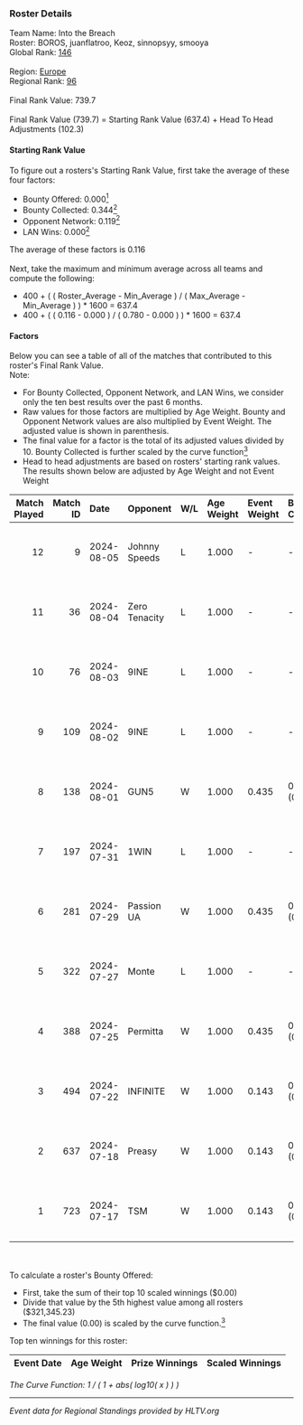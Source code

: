### Roster Details<br />
Team Name: Into the Breach<br />
Roster: BOROS, juanflatroo, Keoz, sinnopsyy, smooya<br />
Global Rank: [146](../standings_global.md)<br />
<br />
Region: [Europe]( ../standings_europe.md)<br />
Regional Rank: [96]( ../standings_europe.md)<br />
<br />
Final Rank Value:  739.7<br />
<br />
Final Rank Value (739.7) = Starting Rank Value (637.4) + Head To Head Adjustments (102.3)<br />

#### Starting Rank Value<br />
To figure out a rosters's Starting Rank Value, first take the average of these four factors:<br />
- Bounty Offered: 0.000[<sup>1</sup>](#table2)
- Bounty Collected: 0.344[<sup>2</sup>](#table1)
- Opponent Network: 0.119[<sup>2</sup>](#table1)
- LAN Wins: 0.000[<sup>2</sup>](#table1)

The average of these factors is 0.116<br />
<br />
Next, take the maximum and minimum average across all teams and compute the following:<br />
- 400 + ( ( Roster_Average - Min_Average ) / ( Max_Average - Min_Average ) ) * 1600 = 637.4
- 400 + ( ( 0.116 - 0.000 ) / ( 0.780 - 0.000 ) ) * 1600 = 637.4


#### Factors<br />
Below you can see a table of all of the matches that contributed to this roster's Final Rank Value.<br />
Note:<br />

- For Bounty Collected, Opponent Network, and LAN Wins, we consider only the ten best results over the past 6 months.
- Raw values for those factors are multiplied by Age Weight. Bounty and Opponent Network values are also multiplied by Event Weight. The adjusted value is shown in parenthesis.
- The final value for a factor is the total of its adjusted values divided by 10. Bounty Collected is further scaled by the curve function[<sup>3</sup>](#curveFunction)
- Head to head adjustments are based on rosters' starting rank values. The results shown below are adjusted by Age Weight and not Event Weight
<span id="table1"></span><br />


| Match Played | Match ID | Date       | Opponent      | W/L | Age Weight | Event Weight | Bounty Collected | Opponent Network | LAN Wins  | H2H Adj. | Roster                                      |
| -: | -: | :- | :- | :- | :- | :- | :- | :- | :- | -: | :- |
|           12 |        9 | 2024-08-05 | Johnny Speeds | L   | 1.000      | -            | -                | -                | -         |    -1.84 | BOROS, juanflatroo, Keoz, sinnopsyy, smooya |
|           11 |       36 | 2024-08-04 | Zero Tenacity | L   | 1.000      | -            | -                | -                | -         |    -2.64 | BOROS, juanflatroo, Keoz, sinnopsyy, smooya |
|           10 |       76 | 2024-08-03 | 9INE          | L   | 1.000      | -            | -                | -                | -         |    -8.35 | BOROS, juanflatroo, Keoz, sinnopsyy, smooya |
|            9 |      109 | 2024-08-02 | 9INE          | L   | 1.000      | -            | -                | -                | -         |    -8.57 | BOROS, juanflatroo, Keoz, sinnopsyy, smooya |
|            8 |      138 | 2024-08-01 | GUN5          | W   | 1.000      | 0.435        | 0.072 (0.031)    | 0.562 (0.244)    | 0 (0.000) |    20.75 | BOROS, juanflatroo, Keoz, sinnopsyy, smooya |
|            7 |      197 | 2024-07-31 | 1WIN          | L   | 1.000      | -            | -                | -                | -         |    -6.40 | BOROS, juanflatroo, Keoz, sinnopsyy, smooya |
|            6 |      281 | 2024-07-29 | Passion UA    | W   | 1.000      | 0.435        | 0.173 (0.075)    | 1.000 (0.435)    | 0 (0.000) |    27.91 | BOROS, juanflatroo, Keoz, sinnopsyy, smooya |
|            5 |      322 | 2024-07-27 | Monte         | L   | 1.000      | -            | -                | -                | -         |    -3.46 | BOROS, juanflatroo, Keoz, sinnopsyy, smooya |
|            4 |      388 | 2024-07-25 | Permitta      | W   | 1.000      | 0.435        | 0.023 (0.010)    | 0.901 (0.392)    | 0 (0.000) |    23.67 | BOROS, juanflatroo, Keoz, sinnopsyy, smooya |
|            3 |      494 | 2024-07-22 | INFINITE      | W   | 1.000      | 0.143        | 0.000 (0.000)    | 0.186 (0.027)    | 0 (0.000) |    11.75 | BOROS, juanflatroo, Keoz, sinnopsyy, smooya |
|            2 |      637 | 2024-07-18 | Preasy        | W   | 1.000      | 0.143        | 0.008 (0.001)    | 0.221 (0.032)    | 0 (0.000) |    20.88 | BOROS, juanflatroo, Keoz, sinnopsyy, smooya |
|            1 |      723 | 2024-07-17 | TSM           | W   | 1.000      | 0.143        | 0.040 (0.006)    | 0.431 (0.062)    | 0 (0.000) |    28.56 | BOROS, juanflatroo, Keoz, sinnopsyy, smooya |

<br />
<span id="table2"></span><br />
To calculate a roster's Bounty Offered:<br />

- First, take the sum of their top 10 scaled winnings ($0.00)
- Divide that value by the 5th highest value among all rosters ($321,345.23)
- The final value (0.00) is scaled by the curve function.[<sup>3</sup>](#curveFunction)

Top ten winnings for this roster:<br />

| Event Date | Age Weight | Prize Winnings | Scaled Winnings |
| :- | -: | :- | :- |


<span id="curveFunction"></span>_The Curve Function: 1 / ( 1 + abs( log10( x ) ) )_<br />

---
_Event data for Regional Standings provided by HLTV.org_<br />
